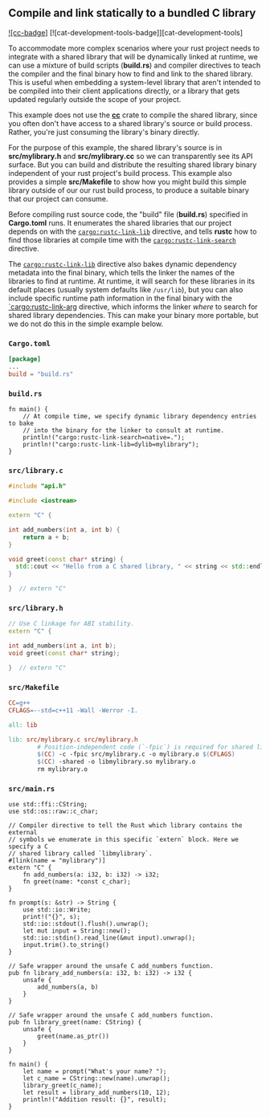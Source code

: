 ## Compile and link statically to a bundled C library

[![cc-badge]][cc] [![cat-development-tools-badge]][cat-development-tools]

To accommodate more complex scenarios where your rust project needs to integrate
with a shared library that will be dynamically linked at runtime, we can use a
mixture of build scripts (**build.rs**) and compiler directives to teach the
compiler and the final binary how to find and link to the shared library. This
is useful when embedding a system-level library that aren't intended to be
compiled into their client applications directly, or a library that gets updated
regularly outside the scope of your project.

This example does not use the [**cc**][cc] crate to compile the shared library,
since you often don't have access to a shared library's source or build
process. Rather, you're just consuming the library's binary directly.

For the purpose of this example, the shared library's source is in
**src/mylibrary.h** and **src/mylibrary.cc** so we can transparently see its API
surface. But you can build and distribute the resulting shared library binary
independent of your rust project's build process. This example also provides a
simple **src/Makefile** to show how you might build this simple library outside
of our our rust build process, to produce a suitable binary that our project can
consume.

Before compiling rust source code, the "build" file (**build.rs**) specified in
**Cargo.toml** runs. It enumerates the shared libraries that our project depends
on with the [`cargo:rustc-link-lib`][rustc-link-lib] directive, and tells
**rustc** how to find those libraries at compile time with the
[`cargo:rustc-link-search`][rustc-link-search] directive.

The [`cargo:rustc-link-lib`][rustc-link-lib] directive also bakes dynamic
dependency metadata into the final binary, which tells the linker the names of
the libraries to find at runtime. At runtime, it will search for these libraries
in its default places (usually system defaults like `/usr/lib`), but you can
also include specific runtime path information in the final binary with the
[`cargo:rustc-link-arg][rustc-link-arg] directive, which informs the linker
*where* to search for shared library dependencies. This can make your binary
more portable, but we do not do this in the simple example below.

### `Cargo.toml`

```toml
[package]
...
build = "build.rs"
```

### `build.rs`

```rust,edition2021,no_run
fn main() {
    // At compile time, we specify dynamic library dependency entries to bake
    // into the binary for the linker to consult at runtime.
    println!("cargo:rustc-link-search=native=.");
    println!("cargo:rustc-link-lib=dylib=mylibrary");
}
```

### `src/library.c`

```cpp
#include "api.h"

#include <iostream>

extern "C" {

int add_numbers(int a, int b) {
    return a + b;
}

void greet(const char* string) {
  std::cout << "Hello from a C shared library, " << string << std::endl;
}

}  // extern "C"
```

### `src/library.h`

```cpp
// Use C linkage for ABI stability.
extern "C" {

int add_numbers(int a, int b);
void greet(const char* string);

}  // extern "C"
```

### `src/Makefile`

```Makefile
CC=g++
CFLAGS=--std=c++11 -Wall -Werror -I.

all: lib

lib: src/mylibrary.c src/mylibrary.h
        # Position-independent code (`-fpic`) is required for shared libraries.
        $(CC) -c -fpic src/mylibrary.c -o mylibrary.o $(CFLAGS)
        $(CC) -shared -o libmylibrary.so mylibrary.o
        rm mylibrary.o
```

### `src/main.rs`

```rust,edition2021,ignore
use std::ffi::CString;
use std::os::raw::c_char;

// Compiler directive to tell the Rust which library contains the external
// symbols we enumerate in this specific `extern` block. Here we specify a C
// shared library called `libmylibrary`.
#[link(name = "mylibrary")]
extern "C" {
    fn add_numbers(a: i32, b: i32) -> i32;
    fn greet(name: *const c_char);
}

fn prompt(s: &str) -> String {
    use std::io::Write;
    print!("{}", s);
    std::io::stdout().flush().unwrap();
    let mut input = String::new();
    std::io::stdin().read_line(&mut input).unwrap();
    input.trim().to_string()
}

// Safe wrapper around the unsafe C add_numbers function.
pub fn library_add_numbers(a: i32, b: i32) -> i32 {
    unsafe {
        add_numbers(a, b)
    }
}

// Safe wrapper around the unsafe C add_numbers function.
pub fn library_greet(name: CString) {
    unsafe {
        greet(name.as_ptr())
    }
}

fn main() {
    let name = prompt("What's your name? ");
    let c_name = CString::new(name).unwrap();
    library_greet(c_name);
    let result = library_add_numbers(10, 12);
    println!("Addition result: {}", result);
}
```

[cc]: https://docs.rs/cc/latest/cc/
[rustc-link-arg]: https://doc.rust-lang.org/cargo/reference/build-scripts.html#rustc-link-arg
[rustc-link-lib]: https://doc.rust-lang.org/cargo/reference/build-scripts.html#rustc-link-lib
[rustc-link-search]: https://doc.rust-lang.org/cargo/reference/build-scripts.html#rustc-link-search

